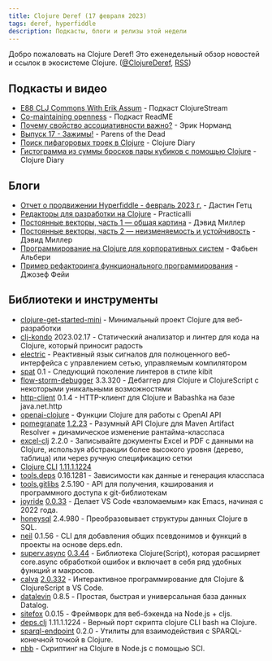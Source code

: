 ```yaml
---
title: Clojure Deref (17 февраля 2023)
tags: deref, hyperfiddle
description: Подкасты, блоги и релизы этой недели
---
```


Добро пожаловать на Clojure Deref! Это еженедельный обзор новостей и ссылок в экосистеме Clojure. ([@ClojureDeref](https://twitter.com/ClojureDeref), [RSS](https://clojure.org/feed.xml))

## Подкасты и видео

- [E88 CLJ Commons With Erik Assum](https://clojure.stream/podcast) - Подкаст ClojureStream
- [Co-maintaining openness](https://github.com/readme/podcast/comaintaining-openness) - Подкаст ReadME
- [Почему свойство ассоциативности важно?](https://ericnormand.me/podcast/why-is-the-associative-property-important) - Эрик Норманд
- [Выпуск 17 - Зажимы!](https://www.parens-of-the-dead.com/s2e17.html) - Parens of the Dead
- [Поиск пифагоровых троек в Clojure](https://www.youtube.com/watch?v=BCI-4kWKj7g) - Clojure Diary
- [Гистограмма из суммы бросков пары кубиков с помощью Clojure](https://clojure-diary.gitlab.io/2023/02/17/histogram-from-sum-of-throw-of-dice-pair-using-clojure.html) - Clojure Diary

## Блоги

- [Отчет о продвижении Hyperfiddle - февраль 2023 г.](https://hyperfiddle.notion.site/Hyperfiddle-progress-report-2023-Feb-8cc45f9da47c4719bb16851d129e3a3d) - Дастин Гетц
- [Редакторы для разработки на Clojure](https://practical.li/clojure/clojure-editors/) - Practicalli
- [Постоянные векторы, часть 1 — общая картина](https://dmiller.github.io/clojure-clr-next/general/2023/02/12/PersistentVector-part-1.html) - Дэвид Миллер
- [Постоянные векторы, часть 2 — неизменяемость и устойчивость](https://dmiller.github.io/clojure-clr-next/general/2023/02/12/PersistentVector-part-2.html) - Дэвид Миллер
- [Программирование на Clojure для корпоративных систем](https://blogit.michelin.io/clojure-programming/) - Фабьен Альбери
- [Пример рефакторинга функционального программирования](https://codescene.com/engineering-blog/example-of-a-functional-programming-refactoring-pattern) - Джозеф Фейи

## Библиотеки и инструменты

- [clojure-get-started-mini](https://github.com/PEZ/clojure-get-started-mini) - Минимальный проект Clojure для веб-разработки
- [clj-kondo](https://github.com/clj-kondo/clj-kondo) 2023.02.17 - Статический анализатор и линтер для кода на Clojure, который приносит радость
- [electric](https://github.com/hyperfiddle/electric) - Реактивный язык сигналов для полноценного веб-интерфейса с управлением сетью, управляемым компилятором
- [spat](https://github.com/NoahTheDuke/spat) 0.1 - Следующий поколение линтеров в стиле kibit
- [flow-storm-debugger](https://github.com/jpmonettas/flow-storm-debugger) 3.3.320 - Дебаггер для Clojure и ClojureScript с некоторыми уникальными возможностями
- [http-client](https://github.com/babashka/http-client) 0.1.4 - HTTP-клиент для Clojure и Babashka на базе java.net.http
- [openai-clojure](https://github.com/wkok/openai-clojure) - Функции Clojure для работы с OpenAI API
- [pomegranate](https://github.com/clj-commons/pomegranate) [1.2.23](https://github.com/clj-commons/pomegranate/blob/master/CHANGELOG.adoc#v1.2.23) - Разумный API Clojure для Maven Artifact Resolver + динамическое изменение рантайма-класспаса
- [excel-clj](https://github.com/matthewdowney/excel-clj) 2.2.0 - Записывайте документы Excel и PDF с данными на Clojure, используя абстракции более высокого уровня (дерево, таблица) или через ручную спецификацию сетки
- [Clojure CLI](https://clojure.org/guides/deps_and_cli) [1.11.1.1224](https://clojure.org/releases/tools#v1.11.1.1224)
- [tools.deps](https://github.com/clojure/tools.deps) 0.16.1281 - Зависимости как данные и генерация класспаса
- [tools.gitlibs](https://github.com/clojure/tools.gitlibs) 2.5.190 - API для получения, кэширования и программного доступа к git-библиотекам
- [joyride](https://github.com/BetterThanTomorrow/joyride) [0.0.33](https://github.com/BetterThanTomorrow/joyride/releases/tag/v0.0.33) - Делает VS Code «взломаемым» как Emacs, начиная с 2022 года.
- [honeysql](https://github.com/seancorfield/honeysql) 2.4.980 - Преобразовывает структуры данных Clojure в SQL.
- [neil](https://github.com/babashka/neil) 0.1.56 - CLI для добавления общих псевдонимов и функций в проекты на основе deps.edn.
- [superv.async](https://github.com/replikativ/superv.async) [0.3.44](https://github.com/replikativ/superv.async/releases/tag/0.3.44) - Библиотека Clojure(Script), которая расширяет core.async обработкой ошибок и включает в себя ряд удобных функций и макросов.
- [calva](https://github.com/BetterThanTomorrow/calva) [2.0.332](https://github.com/BetterThanTomorrow/calva/releases/tag/v2.0.332) - Интерактивное программирование для Clojure & ClojureScript в VS Code.
- [datalevin](https://github.com/juji-io/datalevin) 0.8.5 - Простая, быстрая и универсальная база данных Datalog.
- [sitefox](https://github.com/chr15m/sitefox) 0.0.15 - Фреймворк для веб-бэкенда на Node.js + cljs.
- [deps.clj](https://github.com/borkdude/deps.clj) 1.11.1.1224 - Верный порт скрипта clojure CLI bash на Clojure.
- [sparql-endpoint](https://github.com/ont-app/sparql-endpoint) 0.2.0 - Утилиты для взаимодействия с SPARQL-конечной точкой в Clojure.
- [nbb](https://github.com/babashka/nbb) - Скриптинг на Clojure в Node.js с помощью SCI.
